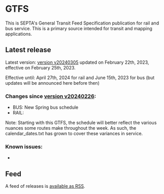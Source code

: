 # GTFS

This is SEPTA's General Transit Feed Specification publication for rail and bus service. This is a primary source intended for transit and mapping applications.

## Latest release
 
Latest version: [version v20240305](https://github.com/septadev/GTFS/releases/tag/v202403050) updated on February 22th, 2023, effective on February 25th, 2023.

Effective until: April 27th, 2024 for rail and June 15th, 2023 for bus (but updates will be announced here before then)

### Changes since [version v20240226](https://github.com/septadev/GTFS/releases/tag/v202402260): 
 
*  BUS:  New Spring bus schedule
*  RAIL:  

Note: Starting with this GTFS, the schedule will better reflect the various nuances some routes make throughout the week.  As such, the calendar_dates.txt has grown to cover these variances in service.

### Known issues:
* 

## Feed

A feed of releases is [available as RSS](https://github.com/septadev/GTFS/releases.atom).

